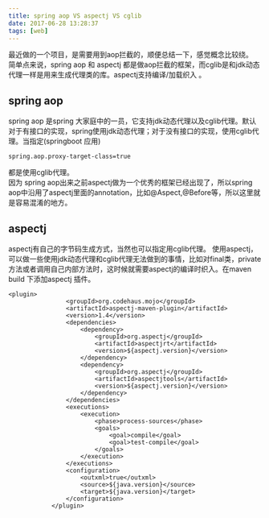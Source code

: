 ```yaml
---
title: spring aop VS aspectj VS cglib
date: 2017-06-28 13:28:37
tags: [web]
---
```


最近做的一个项目，是需要用到aop拦截的，顺便总结一下，感觉概念比较绕。  
简单点来说，spring aop 和 aspectj 都是做aop拦截的框架，而cglib是和jdk动态代理一样是用来生成代理类的库。aspectj支持编译/加载织入 。
<!-- more -->
## spring aop
spring aop 是spring 大家庭中的一员，它支持jdk动态代理以及cglib代理。默认对于有接口的实现，spring使用jdk动态代理；对于没有接口的实现，使用cglib代理。当指定(springboot 应用)
```
spring.aop.proxy-target-class=true
```
都是使用cglib代理。  
因为 spring aop出来之前aspectj做为一个优秀的框架已经出现了，所以spring aop中沿用了aspectj里面的annotation，比如@Aspect,@Before等，所以这里就是容易混淆的地方。 

## aspectj
aspectj有自己的字节码生成方式，当然也可以指定用cglib代理。
使用aspectj，可以做一些使用jdk动态代理和cglib代理无法做到的事情，比如对final类，private方法或者调用自己内部方法时，这时候就需要aspectj的编译时织入。在maven build 下添加aspectj 插件。
```
<plugin>
				<groupId>org.codehaus.mojo</groupId>
				<artifactId>aspectj-maven-plugin</artifactId>
				<version>1.4</version>
				<dependencies>
					<dependency>
						<groupId>org.aspectj</groupId>
						<artifactId>aspectjrt</artifactId>
						<version>${aspectj.version}</version>
					</dependency>
					<dependency>
						<groupId>org.aspectj</groupId>
						<artifactId>aspectjtools</artifactId>
						<version>${aspectj.version}</version>
					</dependency>
				</dependencies>
				<executions>
					<execution>
						<phase>process-sources</phase>
						<goals>
							<goal>compile</goal>
							<goal>test-compile</goal>
						</goals>
					</execution>
				</executions>
				<configuration>
					<outxml>true</outxml>
					<source>${java.version}</source>
					<target>${java.version}</target>
				</configuration>
			</plugin>
``` 



